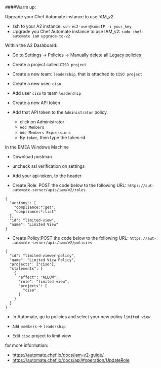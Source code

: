 ####Warm up:

Upgrade your Chef Automate instance to use IAM_v2
- ssh to your A2 instance: `ssh ec2-user@someIP -i your_key`
- Upgrade you Chef Automate instance to use IAM_v2: `sudo chef-automate iam upgrade-to-v2`

Within the A2 Dashboard:
- Go to Settings -> Policies -> Manually delete all Legacy policies


- Create a project called `CISO project`
- Create a new team: `leadership`, that is attached to `CISO project`
- Create a new user: `ciso`
- Add user `ciso` to team `leadership`
- Create a new API token
- Add that API token to the `Administrator` policy. 
    - click on Administrator
    - `Add Members`
    - `Add Members Expressions`
    - By `token`, then type the token-id

In the EMEA Windows Machine
- Download postman 
- uncheck ssl verification on settings
- Add your api-token, to the header

- Create Role. POST the code below to the following URL: `https://aut-automate-server/apis/iam/v2/roles`
```
{
  "actions": [
    "compliance:*:get",
    "compliance:*:list"
  ],
  "id": "limited-view",
  "name": "Limited View"
}
```
- Create Policy:POST the code below to the following URL: `https://aut-automate-server/apis/iam/v2/policies`
```
{
  "id": "limited-viewer-policy",
  "name": "Limited View Policy",
  "projects": ["ciso"],
  "statements": [
    {
      "effect": "ALLOW",
      "role": "limited-view",
      "projects": [
        "ciso"
      ]
    }
  ]
}
```

- In Automate, go to policies and select your new policy `limited view`
- `Add members` -> `leadership`

- Edit `ciso` project to limit view

for more information: 
- https://automate.chef.io/docs/iam-v2-guide/
- https://automate.chef.io/docs/api/#operation/UpdateRole